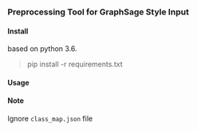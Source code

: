 ### Preprocessing Tool for GraphSage Style Input

#### Install

based on python 3.6.

> pip install -r requirements.txt

#### Usage

#### Note

Ignore `class_map.json` file
